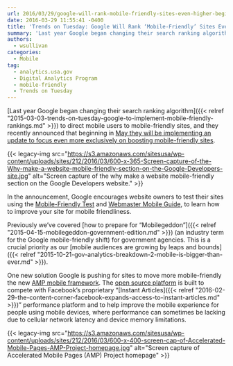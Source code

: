 ```yaml
---
url: 2016/03/29/google-will-rank-mobile-friendly-sites-even-higher-beginning-in-may.md
date: 2016-03-29 11:55:41 -0400
title: 'Trends on Tuesday: Google Will Rank ‘Mobile-Friendly’ Sites Even Higher Beginning in May'
summary: 'Last year Google began changing their search ranking algorithm to direct mobile users to mobile-friendly sites, and they recently announced that beginning in May they will be implementing an update to focus even more exclusively on boosting mobile-friendly sites. {{< legacy-img src="https://s3.amazonaws.com/sitesusa/wp-content/uploads/sites/212/2016/03/600-x-365-Screen-capture-of-the-Why-make-a-website-mobile-friendly-section-on-the-Google-Developers-site.jpg" alt="Screen capture of the why make a website mobile-friendly section on the Google'
authors:
  - wsullivan
categories:
  - Mobile
tag:
  - analytics.usa.gov
  - Digital Analytics Program
  - mobile-friendly
  - Trends on Tuesday
---
```


[Last year Google began changing their search ranking algorithm]({{< relref "2015-03-03-trends-on-tuesday-google-to-implement-mobile-friendly-rankings.md" >}}) to direct mobile users to mobile-friendly sites, and they recently announced that beginning in [May they will be implementing an update to focus even more exclusively on boosting mobile-friendly sites](https://webmasters.googleblog.com/2016/03/continuing-to-make-web-more-mobile.html).

{{< legacy-img src="https://s3.amazonaws.com/sitesusa/wp-content/uploads/sites/212/2016/03/600-x-365-Screen-capture-of-the-Why-make-a-website-mobile-friendly-section-on-the-Google-Developers-site.jpg" alt="Screen capture of the why make a website mobile-friendly section on the Google Developers website." >}}

In the announcement, Google encourages website owners to test their sites using the [Mobile-Friendly Test](https://www.google.com/webmasters/tools/mobile-friendly/) and [Webmaster Mobile Guide](https://developers.google.com/webmasters/mobile-sites/), to learn how to improve your site for mobile friendliness.

Previously we’ve covered [how to prepare for “Mobilegeddon”]({{< relref "2015-04-15-mobilegeddon-government-edition.md" >}}) (an industry term for the Google mobile-friendly shift) for government agencies. This is a crucial priority as our [mobile audiences are growing by leaps and bounds]({{< relref "2015-10-21-gov-analytics-breakdown-2-mobile-is-bigger-than-ever.md" >}}).

One new solution Google is pushing for sites to move more mobile-friendly the new [AMP mobile framework](https://www.ampproject.org/). The [open source platform](https://github.com/ampproject/amphtml) is built to compete with Facebook’s proprietary “[Instant Articles]({{< relref "2016-02-29-the-content-corner-facebook-expands-access-to-instant-articles.md" >}})” performance platform and to help improve the mobile experience for people using mobile devices, where performance can sometimes be lacking due to cellular network latency and device memory limitations.

{{< legacy-img src="https://s3.amazonaws.com/sitesusa/wp-content/uploads/sites/212/2016/03/600-x-400-screen-cap-of-Accelerated-Mobile-Pages-AMP-Project-homepage.jpg" alt="Screen capture of Accelerated Mobile Pages (AMP) Project homepage" >}}